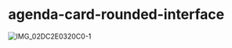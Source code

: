 # agenda-card-rounded-interface
![IMG_02DC2E0320C0-1](https://github.com/oneorafael/agenda-card-rounded-interface/assets/26628994/d42b4860-390b-4d93-a6a6-1d037e25c8e4)
